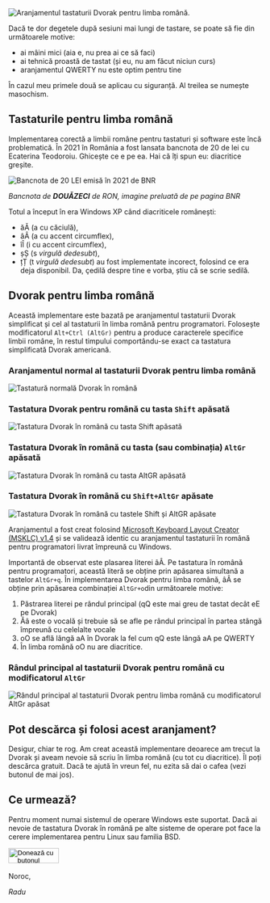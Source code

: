 
<img src="https://raw.githubusercontent.com/thelightstain/tastatura-dvorak-romana/main/docs/assets/images/romanian-dvorak.png" alt="Aranjamentul tastaturii Dvorak pentru limba română.">

Dacă te dor degetele după sesiuni mai lungi de tastare, se poate să fie din următoarele motive:
- ai mâini mici (aia e, nu prea ai ce să faci)
- ai tehnică proastă de tastat (și eu, nu am făcut niciun curs)
- aranjamentul QWERTY nu este optim pentru tine

În cazul meu primele două se aplicau cu siguranță. Al treilea se numește masochism.

## Tastaturile pentru limba română

Implementarea corectă a limbii române pentru tastaturi și software este încă problematică. În 2021 în România a fost lansata bancnota de 20 de lei cu Ecaterina Teodoroiu. Ghicește ce e pe ea. Hai că îți spun eu: diacritice greșite.

<img src="https://www.bnr.ro/files/sig/20/20.jpg" alt="Bancnota de 20 LEI emisă în 2021 de BNR">

*Bancnota de __DOUǍZECI__ de RON, imagine preluată de pe pagina BNR*


Totul a început în era Windows XP când diacriticele românești:
 - ăĂ (a cu căciulă), 
 - âÂ (a cu accent circumflex), 
 - îÎ (i cu accent circumflex), 
 - șȘ (s *virgulă dedesubt*), 
 - țȚ (t *virgulă dedesubt*) 
 au fost implementate incorect, folosind ce era deja disponibil. Da, çedilă despre tine e vorba, știu că se scrie sedilă.

## Dvorak pentru limba română

Această implementare este bazată pe aranjamentul tastaturii Dvorak simplificat și cel al tastaturii în limba română pentru programatori. Folosește modificatorul `Alt+Ctrl (AltGr)` pentru a produce caracterele specifice limbii române, în restul timpului comportându-se exact ca tastatura simplificată Dvorak americană.

### Aranjamentul normal al tastaturii Dvorak pentru limba română

<img src="https://raw.githubusercontent.com/thelightstain/tastatura-dvorak-romana/main/docs/assets/images/ro-dv.png" alt="Tastatură normală Dvorak în română">

### Tastatura Dvorak pentru română cu tasta `Shift` apăsată

<img src="https://raw.githubusercontent.com/thelightstain/tastatura-dvorak-romana/main/docs/assets/images/ro-dv-shift.png" alt="Tastatura Dvorak în română cu tasta Shift apăsată">

### Tastatura Dvorak în română cu tasta (sau combinația) `AltGr` apăsată

<img src="https://raw.githubusercontent.com/thelightstain/tastatura-dvorak-romana/main/docs/assets/images/ro-dv-altgr.png" alt="Tastatura Dvorak în română cu tasta AltGR apăsată">

### Tastatura Dvorak în română cu `Shift+AltGr` apăsate

<img src="https://raw.githubusercontent.com/thelightstain/tastatura-dvorak-romana/main/docs/assets/images/ro-dv-shift-altgr.png" alt="Tastatura Dvorak în română cu tastele Shift și AltGR apăsate">

Aranjamentul a fost creat folosind [Microsoft Keyboard Layout Creator (MSKLC) v1.4](https://www.microsoft.com/en-us/download/details.aspx?id=102134) și se validează identic cu aranjamentul tastaturii în română pentru programatori livrat împreună cu Windows.

Importantă de observat este plasarea literei âÂ. Pe tastatura în română pentru programatori, această literă se obține prin apăsarea simultană a tastelor `AltGr+q`. În implementarea Dvorak pentru limba română, âÂ se obține prin apăsarea combinației `AltGr+o`din următoarele motive:

 1. Păstrarea literei pe rândul principal (qQ este mai greu de tastat decât eE pe Dvorak)
 2. Ââ este o vocală și trebuie să se afle pe rândul principal în partea stângă împreună cu celelalte vocale
 3. oO se află lângă aA în Dvorak la fel cum qQ este lângă aA pe QWERTY
 3. În limba romănă oO nu are diacritice.

### Rândul principal al tastaturii Dvorak pentru română cu modificatorul `AltGr`
     
<img src="https://raw.githubusercontent.com/thelightstain/tastatura-dvorak-romana/main/docs/assets/images/romanian-dvorak-altgr-homerow.png" alt="Rândul principal al tastaturii Dvorak pentru limba română cu modificatorul AltGr apăsat">

## Pot descărca și folosi acest aranjament?

Desigur, chiar te rog. Am creat această implementare deoarece am trecut la Dvorak și aveam nevoie să scriu în limba română (cu tot cu diacritice). Îl poți descărca gratuit. Dacă te ajută în vreun fel, nu ezita să dai o cafea (vezi butonul de mai jos).

## Ce urmează?

Pentru moment numai sistemul de operare Windows este suportat. Dacă ai nevoie de tastatura Dvorak în română pe alte sisteme de operare pot face la cerere implementarea pentru Linux sau familia BSD.

  <form id="paypal_button" action="https://www.paypal.com/donate" method="post" target="_top">
  <input type="hidden" name="business" value="9NQ3C668RVAC4" />
  <input type="hidden" name="no_recurring" value="0" />
  <input type="hidden" name="item_name" value="Deci îți place tastatura Dvorak? Și mie, măcar suntem doi. Mulțumesc pentru cafea!" />
  <input type="hidden" name="currency_code" value="EUR" />
  <input type="image" src="https://raw.githubusercontent.com/thelightstain/tastatura-dvorak-romana/main/docs/assets/images/buy-me-a-coffee.png" width="100" height="30" border="0" name="submit" title="PayPal - modul sigur și ușor de a plăti online!" alt="Donează cu butonul PayPal" />
  <img alt="" border="0" src="https://www.paypal.com/en_US/i/scr/pixel.gif" width="1" height="1" />
  </form>
Noroc,

*Radu*

